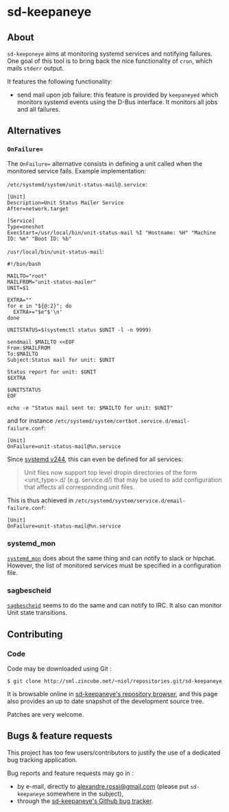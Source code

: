 # sd-keepaneye

## About

`sd-keeponeye` aims at monitoring systemd services and notifying
failures. One goal of this tool is to bring back the nice functionality of
`cron`, which mails `stderr` output.

It features the following functionality:

* send mail upon job failure: this feature is provided by `keepaneyed`
  which monitors systemd events using the D-Bus interface. It monitors all
  jobs and all failures.

## Alternatives

### `OnFailure=`

The `OnFailure=` alternative consists in defining a unit called when
the monitored service fails. Example implementation:

`/etc/systemd/system/unit-status-mail@.service`:

    [Unit]
    Description=Unit Status Mailer Service
    After=network.target

    [Service]
    Type=oneshot
    ExecStart=/usr/local/bin/unit-status-mail %I "Hostname: %H" "Machine ID: %m" "Boot ID: %b"

`/usr/local/bin/unit-status-mail`:

    #!/bin/bash

    MAILTO="root"
    MAILFROM="unit-status-mailer"
    UNIT=$1

    EXTRA=""
    for e in "${@:2}"; do
      EXTRA+="$e"$'\n'
    done

    UNITSTATUS=$(systemctl status $UNIT -l -n 9999)

    sendmail $MAILTO <<EOF
    From:$MAILFROM
    To:$MAILTO
    Subject:Status mail for unit: $UNIT

    Status report for unit: $UNIT
    $EXTRA

    $UNITSTATUS
    EOF

    echo -e "Status mail sent to: $MAILTO for unit: $UNIT"

and for instance `/etc/systemd/system/certbot.service.d/email-failure.conf`:

    [Unit]
    OnFailure=unit-status-mail@%n.service

Since [systemd v244](https://lists.freedesktop.org/archives/systemd-devel/2019-November/043772.html),
this can even be defined for all services:

> Unit files now support top level dropin directories of the form
> <unit_type>.d/ (e.g. service.d/) that may be used to add configuration
> that affects all corresponding unit files.

This is thus achieved in `/etc/systemd/system/service.d/email-failure.conf`:

    [Unit]
    OnFailure=unit-status-mail@%n.service

### systemd_mon

[`systemd_mon`](https://github.com/joonty/systemd_mon) does about the same
thing and can notify to slack or hipchat. However, the list of monitored
services must be specified in a configuration file.

### sagbescheid

[`sagbescheid`](https://github.com/mineo/sagbescheid) seems to do the same
and can notify to IRC. It also can monitor Unit state transitions.

## Contributing

### Code

Code may be downloaded using Git :

    $ git clone http://sml.zincube.net/~niol/repositories.git/sd-keepaneye

It is browsable online in
[sd-keepaneye's repository browser](http://sml.zincube.net/~niol/repositories.git/sd-keepaneye),
and this page also provides an up to date snapshot of the development
source tree.

Patches are very welcome.

## Bugs & feature requests

This project has too few users/contributors to justify the use of a dedicated
bug tracking application.

Bug reports and feature requests may go in :

* by e-mail, directly to <alexandre.rossi@gmail.com> (please put
  `sd-keepaneye` somewhere in the subject),
* through the [sd-keepaneye's Github bug tracker][2].

[2]: https://github.com/niol/sd-keepaneye/issues
